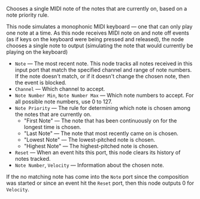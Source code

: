 Chooses a single MIDI note of the notes that are currently on, based on a note priority rule.

This node simulates a monophonic MIDI keyboard — one that can only play one note at a time. As this node receives MIDI note on and note off events (as if keys on the keyboard were being pressed and released), the node chooses a single note to output (simulating the note that would currently be playing on the keyboard)

   - `Note` — The most recent note. This node tracks all notes received in this input port that match the specified channel and range of note numbers. If the note doesn't match, or if it doesn't change the chosen note, then the event is blocked.
   - `Channel` — Which channel to accept.
   - `Note Number Min`, `Note Number Max` — Which note numbers to accept. For all possible note numbers, use 0 to 127.
   - `Note Priority` — The rule for determining which note is chosen among the notes that are currently on.
      - "First Note" — The note that has been continuously on for the longest time is chosen.
      - "Last Note" — The note that most recently came on is chosen.
      - "Lowest Note" — The lowest-pitched note is chosen.
      - "Highest Note" — The highest-pitched note is chosen.
   - `Reset` — When an event hits this port, this node clears its history of notes tracked.
   - `Note Number`, `Velocity` — Information about the chosen note.

If the no matching note has come into the `Note` port since the composition was started or since an event hit the `Reset` port, then this node outputs 0 for `Velocity`.
